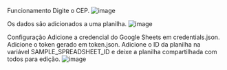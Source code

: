 Funcionamento
Digite o CEP.
![image](https://github.com/PedroHSilva1999/API-dos-Correios-e-utilizando-API-do-Google-Sheets/assets/88673304/a25b964b-8fb4-4fe3-83c6-fbd1d82cc9d2)

Os dados são adicionados a uma planilha.
![image](https://github.com/PedroHSilva1999/API-dos-Correios-e-utilizando-API-do-Google-Sheets/assets/88673304/5ce4bb21-ba86-49c9-a45a-bd53e4d858c9)

Configuração
Adicione a credencial do Google Sheets em credentials.json.
Adicione o token gerado em token.json.
Adicione o ID da planilha na variável SAMPLE_SPREADSHEET_ID e deixe a planilha compartilhada com todos para edição.
![image](https://github.com/PedroHSilva1999/API-dos-Correios-e-utilizando-API-do-Google-Sheets/assets/88673304/e9b5f06e-ebc8-4928-84b1-265e77d709c9)

